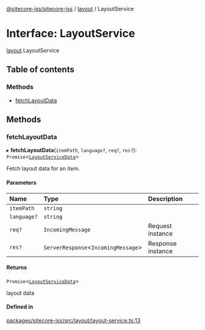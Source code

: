 [@sitecore-jss/sitecore-jss](../README.md) / [layout](../modules/layout.md) / LayoutService

# Interface: LayoutService

[layout](../modules/layout.md).LayoutService

## Table of contents

### Methods

- [fetchLayoutData](layout.LayoutService.md#fetchlayoutdata)

## Methods

### fetchLayoutData

▸ **fetchLayoutData**(`itemPath`, `language?`, `req?`, `res?`): `Promise`\<[`LayoutServiceData`](layout.LayoutServiceData.md)\>

Fetch layout data for an item.

#### Parameters

| Name | Type | Description |
| :------ | :------ | :------ |
| `itemPath` | `string` |  |
| `language?` | `string` |  |
| `req?` | `IncomingMessage` | Request instance |
| `res?` | `ServerResponse`\<`IncomingMessage`\> | Response instance |

#### Returns

`Promise`\<[`LayoutServiceData`](layout.LayoutServiceData.md)\>

layout data

#### Defined in

[packages/sitecore-jss/src/layout/layout-service.ts:13](https://github.com/Sitecore/jss/blob/fb67b4475/packages/sitecore-jss/src/layout/layout-service.ts#L13)
